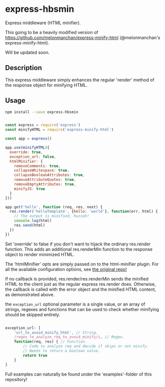 # express-hbsmin

Express middleware (HTML minifier).

This going to be a heavily modified version of
https://github.com/melonmanchan/express-minify-html (@melonmanchan's
express-minify-html).

Will be updated soon.

## Description

This express middleware simply enhances the regular 'render' method of the
response object for minifying HTML.

## Usage

```sh
npm install --save express-hbsmin
```

```js

const express = require('express')
const minifyHTML = require('express-minify-html')

const app = express()

app.use(minifyHTML({
  override: true,
  exception_url: false,
  htmlMinifier: {
    removeComments: true,
    collapseWhitespace: true,
    collapseBooleanAttributes: true,
    removeAttributeQuotes: true,
    removeEmptyAttributes: true,
    minifyJS: true
  }
}))

app.get('hello', function (req, res, next) {
  res.render('helloTemplate', {hello: 'world'}, function(err, html) {
    // The output is minified, huzzah!
    console.log(html)
    res.send(html)
  })
})

```

Set 'override' to false if you don't want to hijack the ordinary res.render
function. This adds an additional res.renderMin function to the response object
to render minimized HTML. 

The 'htmlMinifier' opts are simply passed on to the html-minifier plugin. For
all the available configuration options, see [the original
repo!](https://github.com/kangax/html-minifier/blob/gh-pages/README.md)

If no callback is provided, res.render/res.renderMin sends the minified HTML to
the client just as the regular express res.render does. Otherwise, the callback
is called with the error object and the minified HTML content, as demonstrated
above.

the `exception_url` optional parameter is a single value, or an array of
strings, regexes and functions that can be used to check whether minifying
should be skipped entirely.

```js

exception_url: [
    'url_to_avoid_minify_html', // String.
    /regex_to_analyze_req_to_avoid_minify/i, // Regex.
    function(req, res) { // Function.
        // Code to analyze req and decide if skips or not minify.
        // Needs to return a boolean value.
        return true
    }
]

```

Full examples can naturally be found under the 'examples'-folder of this
repository!